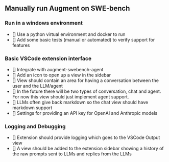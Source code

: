 ## Manually run Augment on SWE-bench

### Run in a windows environment

- [] Use a python virtual environment and docker to run
- [] Add some basic tests (manual or automated) to verify support for features

### Basic VSCode extension interface

- [] Integrate with augment-swebench-agent
- [] Add an icon to open up a view in the sidebar
- [] View should contain an area for having a conversation between the user and the LLM/agent
- [] In the future there will be two types of conversation, chat and agent. For now this view should just implement agent support.
- [] LLMs often give back markdown so the chat view should have markdown support
- [] Settings for providing an API key for OpenAI and Anthropic models

### Logging and Debugging

- [] Extension should provide logging which goes to the VSCode Output view
- [] A view should be added to the extension sidebar showing a history of the raw prompts sent to LLMs and replies from the LLMs